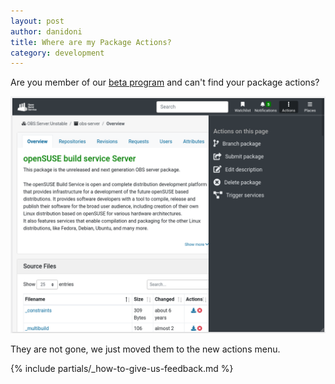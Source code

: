 ```yaml
---
layout: post
author: danidoni
title: Where are my Package Actions?
category: development
---
```

Are you member of our [beta program](/beta) and can't find your package actions?

<img src="/images/posts/quick-update-about-package-actions/package_actions_in_the_right_menu.png" />

They are not gone, we just moved them to the new actions menu.

{% include partials/_how-to-give-us-feedback.md %}
